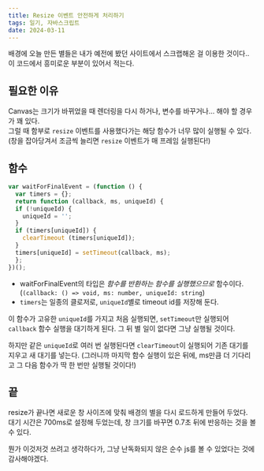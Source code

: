 ```yaml
---
title: Resize 이벤트 안전하게 처리하기
tags: 일기, 자바스크립트
date: 2024-03-11
---
```

배경에 오늘 만든 별들은 내가 예전에 봤던 사이트에서 스크랩해온 걸 이용한 것이다..  
이 코드에서 흥미로운 부분이 있어서 적는다.

## 필요한 이유
Canvas는 크기가 바뀌었을 때 렌더링을 다시 하거나, 변수를 바꾸거나... 해야 할 경우가 꽤 있다.  
그럴 때 함부로 `resize` 이벤트를 사용했다가는 해당 함수가 너무 많이 실행될 수 있다.  
(창을 잡아당겨서 조금씩 늘리면 `resize` 이벤트가 매 프레임 실행된다!)  

## 함수
```js
var waitForFinalEvent = (function () {
  var timers = {};
  return function (callback, ms, uniqueId) {
  if (!uniqueId) {
    uniqueId = '';
  }
  if (timers[uniqueId]) {
    clearTimeout (timers[uniqueId]);
  }
  timers[uniqueId] = setTimeout(callback, ms);
  };
})();
```
- waitForFinalEvent의 타입은 _함수를 반환하는 함수를 실행했으므로_ 함수이다. (`(callback: () => void, ms: number, uniqueId: string`)
- `timers`는 일종의 클로저로, `uniqueId`별로 timeout id를 저장해 둔다.

이 함수가 고유한 `uniqueId`를 가지고 처음 실행되면, `setTimeout`만 실행되어 `callback` 함수 실행을 대기하게 된다.
그 뒤 별 일이 없다면 그냥 실행될 것이다.

하지만 같은 `uniqueId`로 여러 번 실행된다면 `clearTimeout`이 실행되어 기존 대기를 지우고 새 대기를 넣는다.
(그러니까 마지막 함수 실행이 있은 뒤에, ms만큼 더 기다리고 그 다음 함수가 딱 한 번만 실행될 것이다!)

## 끝
resize가 끝나면 새로운 창 사이즈에 맞춰 배경의 별을 다시 로드하게 만들어 두었다.  
대기 시간은 700ms로 설정해 두었는데, 창 크기를 바꾸면 0.7초 뒤에 반응하는 것을 볼 수 있다.

뭔가 이것저것 쓰려고 생각하다가, 그냥 난독화되지 않은 순수 js를 볼 수 있었다는 것에 감사해야겠다.